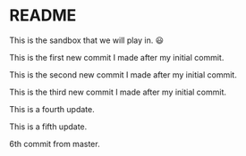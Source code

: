 # README

This is the sandbox that we will play in. :smiley:

This is the first new commit I made after my initial commit.

This is the second new commit I made after my initial commit.

This is the third new commit I made after my initial commit.

This is a fourth update.

This is a fifth update.

6th commit from master.
